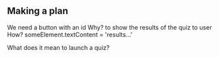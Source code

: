 ## Making a plan
We need a button with an id 
    Why? to show the results of the quiz to user
    How? someElement.textContent = 'results...'

What does it mean to launch a quiz? 